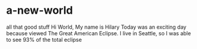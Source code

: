 # a-new-world
all that good stuff
Hi World, My name is Hilary 
Today was an exciting day because viewed The Great American Eclipse. 
I live in Seattle, so I was able to see 93% of the total eclipse
